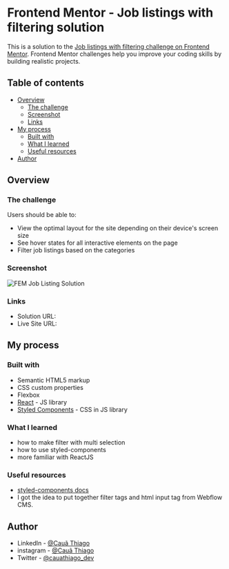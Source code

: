 # Frontend Mentor - Job listings with filtering solution

This is a solution to the [Job listings with filtering challenge on Frontend Mentor](https://www.frontendmentor.io/challenges/job-listings-with-filtering-ivstIPCt). Frontend Mentor challenges help you improve your coding skills by building realistic projects.

## Table of contents

- [Overview](#overview)
  - [The challenge](#the-challenge)
  - [Screenshot](#screenshot)
  - [Links](#links)
- [My process](#my-process)
  - [Built with](#built-with)
  - [What I learned](#what-i-learned)
  - [Useful resources](#useful-resources)
- [Author](#author)

## Overview

### The challenge

Users should be able to:

- View the optimal layout for the site depending on their device's screen size
- See hover states for all interactive elements on the page
- Filter job listings based on the categories

### Screenshot

![FEM Job Listing Solution](https://i.ibb.co/rbLZyBQ/FEM-Job-Listing-Solution.jpg)

### Links

- Solution URL: []()
- Live Site URL: []()

## My process

### Built with

- Semantic HTML5 markup
- CSS custom properties
- Flexbox
- [React](https://reactjs.org/) - JS library
- [Styled Components](https://styled-components.com/) - CSS in JS library

### What I learned

- how to make filter with multi selection
- how to use styled-components
- more familiar with ReactJS

### Useful resources

- [styled-components docs](https://styled-components.com/docs)
- I got the idea to put together filter tags and html input tag from Webflow CMS.

## Author

- LinkedIn - [@Cauã Thiago](https://www.linkedin.com/in/cauathiago/)
- instagram - [@Cauã Thiago](https://www.instagram.com/cauathiagooficial/)
- Twitter - [@cauathiago_dev](https://twitter.com/cauathiago_dev)